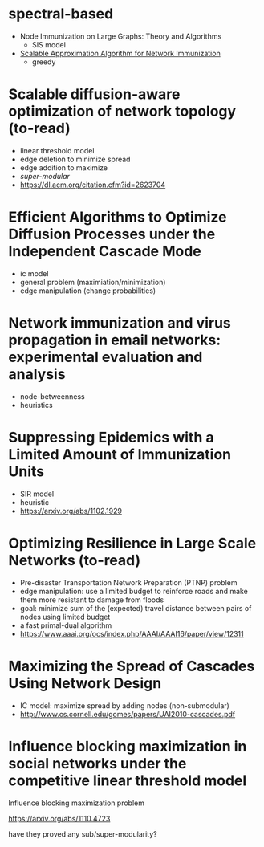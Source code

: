 # spectral-based

- Node Immunization on Large Graphs: Theory and Algorithms
  - SIS model
- [Scalable Approximation Algorithm for Network Immunization](https://arxiv.org/pdf/1711.00784.pdf)
  - greedy


# Scalable diffusion-aware optimization of network topology (to-read)

- linear threshold model
- edge deletion to minimize spread
- edge addition to maximize
- *super-modular*
- https://dl.acm.org/citation.cfm?id=2623704

# Efficient Algorithms to Optimize Diffusion Processes under the Independent Cascade Mode

- ic model
- general problem (maximiation/minimization)
- edge manipulation (change probabilities)

# Network immunization and virus propagation in email networks: experimental evaluation and analysis

- node-betweenness 
- heuristics

# Suppressing Epidemics with a Limited Amount of Immunization Units

- SIR model
- heuristic
- https://arxiv.org/abs/1102.1929

# Optimizing Resilience in Large Scale Networks (to-read)

- Pre-disaster Transportation Network Preparation (PTNP) problem
- edge manipulation: use a limited budget to reinforce roads and make them more resistant to damage from floods
- goal: minimize sum of the (expected) travel distance between pairs of nodes using limited budget
- a fast primal-dual algorithm
- https://www.aaai.org/ocs/index.php/AAAI/AAAI16/paper/view/12311

# Maximizing the Spread of Cascades Using Network Design

- IC model: maximize spread by adding nodes (non-submodular)
- http://www.cs.cornell.edu/gomes/papers/UAI2010-cascades.pdf

# Influence blocking maximization in social networks under the competitive linear threshold model

Influence blocking maximization problem

https://arxiv.org/abs/1110.4723

have they proved any sub/super-modularity?

